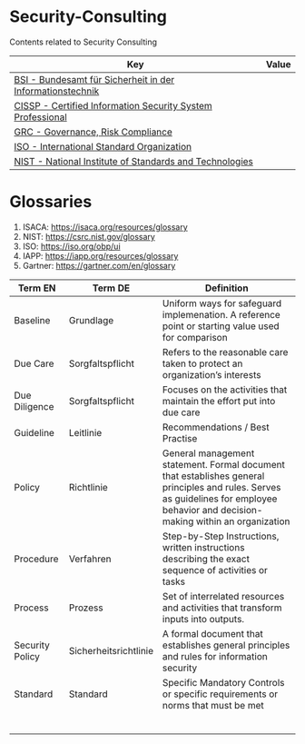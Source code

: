 # Security-Consulting
Contents related to Security Consulting 

| Key | Value |
| --- | --- |
| [BSI - Bundesamt für Sicherheit in der Informationstechnik](BSI.md) |  |
| [CISSP - Certified Information Security System Professional](CISSP.md) |  |
| [GRC - Governance, Risk Compliance](GRC.md) | |
| [ISO - International Standard Organization](ISO.md) |  |
| [NIST - National Institute of Standards and Technologies](NIST.md) |  |

# Glossaries
 1. ISACA: https://isaca.org/resources/glossary
 2. NIST: https://csrc.nist.gov/glossary
 3. ISO: https://iso.org/obp/ui
 4. IAPP: https://iapp.org/resources/glossary
 5. Gartner: https://gartner.com/en/glossary


| Term EN | Term DE | Definition | 
| --- | --- | --- |
| Baseline | Grundlage | Uniform ways for safeguard implemenation. A reference point or starting value used for comparison |
| Due Care | Sorgfaltspflicht | Refers to the reasonable care taken to protect an organization’s interests |
| Due Diligence | Sorgfaltspflicht | Focuses on the activities that maintain the effort put into due care |
| Guideline | Leitlinie | Recommendations / Best Practise |
| Policy | Richtlinie | General management statement. Formal document that establishes general principles and rules. Serves as guidelines for employee behavior and decision-making within an organization |
| Procedure | Verfahren | Step-by-Step Instructions, written instructions describing the exact sequence of activities or tasks |
| Process | Prozess | Set of interrelated resources and activities that transform inputs into outputs. |
| Security Policy | Sicherheitsrichtlinie | A formal document that establishes general principles and rules for information security |
| Standard | Standard | Specific Mandatory Controls or specific requirements or norms that must be met |
|  |  |  |
|  |  |  |
|  |  |  |
|  |  |  |
|  |  |  |
|  |  |  |
